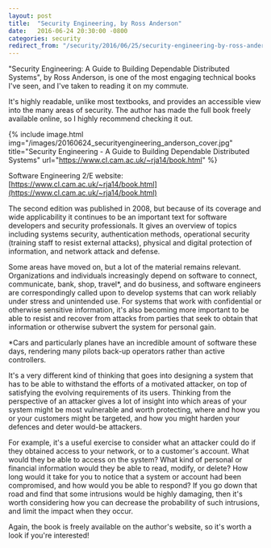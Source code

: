 ```yaml
---
layout: post
title:  "Security Engineering, by Ross Anderson"
date:   2016-06-24 20:30:00 -0800
categories: security
redirect_from: "/security/2016/06/25/security-engineering-by-ross-anderson"
---
```

"Security Engineering: A Guide to Building Dependable Distributed Systems", by Ross Anderson, is one of the most engaging technical books I've seen, and I've taken to reading it on my commute.

It's highly readable, unlike most textbooks, and provides an accessible view into the many areas of security.  The author has made the full book freely available online, so I highly recommend checking it out.

{% include image.html img="/images/20160624_securityengineering_anderson_cover.jpg"
  title="Security Engineering - A Guide to Building Dependable Distributed Systems"
  url="https://www.cl.cam.ac.uk/~rja14/book.html" %}
<br>

Software Engineering 2/E website: [https://www.cl.cam.ac.uk/~rja14/book.html](https://www.cl.cam.ac.uk/~rja14/book.html)

The second edition was published in 2008, but because of its coverage and wide applicability it continues to be an important text for software developers and security professionals.  It gives an overview of topics including systems security, authentication methods, operational security (training staff to resist external attacks), physical and digital protection of information, and network attack and defense.

Some areas have moved on, but a lot of the material remains relevant.  Organizations and individuals increasingly depend on software to connect, communicate, bank, shop, travel*, and do business, and software engineers are correspondingly called upon to develop systems that can work reliably under stress and unintended use.  For systems that work with confidential or otherwise sensitive information, it's also becoming more important to be able to resist and recover from attacks from parties that seek to obtain that information or otherwise subvert the system for personal gain.

*Cars and particularly planes have an incredible amount of software these days, rendering many pilots back-up operators rather than active controllers.

It's a very different kind of thinking that goes into designing a system that has to be able to withstand the efforts of a motivated attacker, on top of satisfying the evolving requirements of its users.  Thinking from the perspective of an attacker gives a lot of insight into which areas of your system might be most vulnerable and worth protecting, where and how you or your customers might be targeted, and how you might harden your defences and deter would-be attackers.

For example, it's a useful exercise to consider what an attacker could do if they obtained access to your network, or to a customer's account.  What would they be able to access on the system?  What kind of personal or financial information would they be able to read, modify, or delete?  How long would it take for you to notice that a system or account had been compromised, and how would you be able to respond?  If you go down that road and find that some intrusions would be highly damaging, then it's worth considering how you can decrease the probability of such intrusions, and limit the impact when they occur.

Again, the book is freely available on the author's website, so it's worth a look if you're interested!

